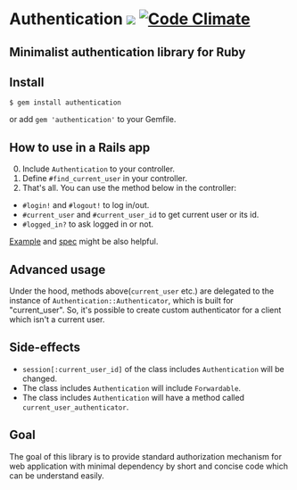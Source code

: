 # Authentication [<img src="https://secure.travis-ci.org/fujimura/authentication.png"/>](http://travis-ci.org/fujimura/authentication) [![Code Climate](https://codeclimate.com/badge.png)](https://codeclimate.com/github/fujimura/authentication)

## Minimalist authentication library for Ruby

## Install

```
$ gem install authentication
```

or add ```gem 'authentication'``` to your Gemfile.

## How to use in a Rails app

0. Include `Authentication` to your controller.
1. Define `#find_current_user` in your controller.
2. That's all. You can use the method below in the controller:
  - `#login!` and `#logout!` to log in/out.
  - `#current_user` and `#current_user_id` to get current user or its id.
  - `#logged_in?` to ask logged in or not.

[Example](https://github.com/fujimura/authentication_rails_example) and [spec](https://github.com/fujimura/authentication/blob/master/spec/lib/authentication_spec.rb) might be also helpful.

## Advanced usage

Under the hood, methods above(`current_user` etc.) are delegated to the instance of `Authentication::Authenticator`, which is built for "current_user". So, it's possible to create custom authenticator for a client which isn't a current user.

## Side-effects

* ```session[:current_user_id]``` of the class includes `Authentication` will be changed.
* The class includes `Authentication` will include `Forwardable`.
* The class includes `Authentication` will have a method called `current_user_authenticator`.

## Goal

The goal of this library is to provide standard authorization mechanism for web application with minimal dependency by short and concise code which can be understand easily.

